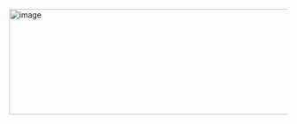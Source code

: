 <img width="600" height="192" alt="image" src="https://github.com/user-attachments/assets/b57ccaba-7482-44f0-af03-ffa9ca8c0308" />

